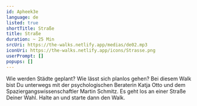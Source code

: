 ```yaml
---
id: Apheek3e
language: de
listed: true
shortTitle: Straße
title: Straße
duration: ~ 25 Min
srcUri: https://the-walks.netlify.app/medias/de02.mp3
iconUri: https://the-walks.netlify.app/icons/Strasse.png
userPrompt: []
popups: []
---
```

Wie werden Städte geplant? Wie lässt sich planlos gehen? Bei diesem Walk bist Du unterwegs mit der psychologischen Beraterin Katja Otto und dem Spaziergangswissenschaftler Martin Schmitz. Es geht los an einer Straße Deiner Wahl. Halte an und starte dann den Walk.
